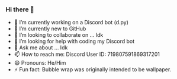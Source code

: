 ### Hi there 👋

- 🔭 I’m currently working on a Discord bot (d.py)
- 🌱 I’m currently new to GitHub
- 👯 I’m looking to collaborate on ... Idk
- 🤔 I’m looking for help with coding my Discord bot
- 💬 Ask me about ... Idk
- 📫 How to reach me: Discord User ID: 719807591869317201
- 😄 Pronouns: He/Him
- ⚡ Fun fact: Bubble wrap was originally intended to be wallpaper.

>>>
